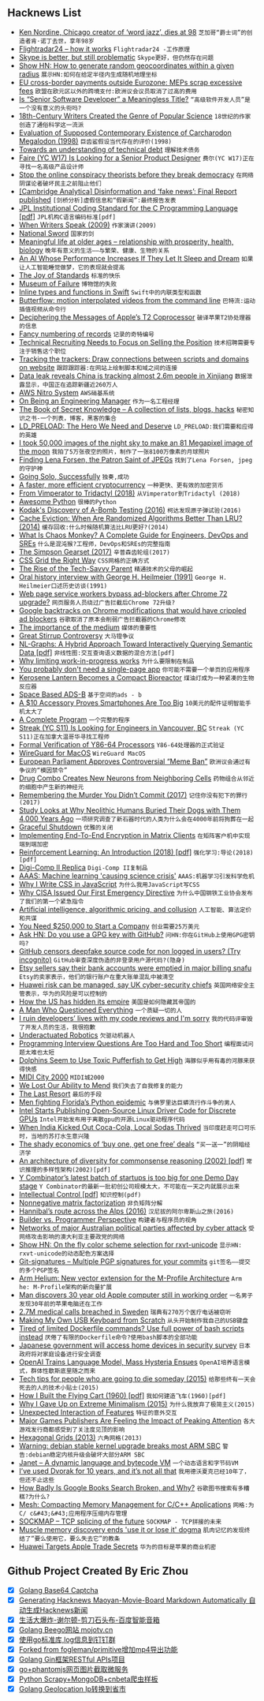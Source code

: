 ## Hacknews List


- [Ken Nordine, Chicago creator of ‘word jazz’, dies at 98](https://www.chicagotribune.com/entertainment/ct-ent-ken-nordine-dead-0217-story.html)  `芝加哥“爵士词”的创造者肯·诺丁去世，享年98岁`
- [Flightradar24 – how it works](https://habr.com/en/post/440596/)  `Flightradar24 -工作原理`
- [Skype is better, but still problematic](https://www.steverrobbins.com/articles/skype-still-leaks-contacts/)  `Skype更好，但仍然存在问题`
- [Show HN: How to generate random geocoordinates within a given radius](https://jordinl.com/posts/2019-02-15-how-to-generate-random-geocoordinates-within-given-radius)  `展示HN:如何在给定半径内生成随机地理坐标`
- [EU cross-border payments outside Eurozone: MEPs scrap excessive fees](http://www.europarl.europa.eu/news/en/press-room/20190207IPR25223/eu-cross-border-payments-outside-eurozone-meps-scrap-excessive-fees)  `欧盟在欧元区以外的跨境支付:欧洲议会议员取消了过高的费用`
- [Is “Senior Software Developer” a Meaningless Title?](https://www.eduardobautista.com/senior-software-developers/)  `“高级软件开发人员”是一个没有意义的头衔吗?`
- [18th-Century Writers Created the Genre of Popular Science](https://www.smithsonianmag.com/science-nature/18th-century-writers-created-genre-popular-science-enlightenment-180971481/)  `18世纪的作家创造了通俗科学这一流派`
- [Evaluation of Supposed Contemporary Existence of Carcharodon Megalodon (1998)](http://web.ncf.ca/bz050/megalodon.html)  `巨齿鲨假设当代存在的评价(1998)`
- [Towards an understanding of technical debt](https://kellanem.com/notes/towards-an-understanding-of-technical-debt)  `理解技术债务`
- [Faire (YC W17) Is Looking for a Senior Product Designer](https://boards.greenhouse.io/indigofair/jobs/4074505002?gh_jid=4074505002)  `费尔(YC W17)正在寻找一名高级产品设计师`
- [Stop the online conspiracy theorists before they break democracy](https://www.theguardian.com/commentisfree/2019/feb/18/online-conspiracy-theorists-democracy)  `在网络阴谋论者破坏民主之前阻止他们`
- [[Cambridge Analytica] Disinformation and ‘fake news’: Final Report published](https://www.parliament.uk/business/committees/committees-a-z/commons-select/digital-culture-media-and-sport-committee/news/fake-news-report-published-17-19/)  `[剑桥分析]虚假信息和“假新闻”:最终报告发表`
- [JPL Institutional Coding Standard for the C Programming Language [pdf]](https://lars-lab.jpl.nasa.gov/JPL_Coding_Standard_C.pdf)  `JPL机构C语言编码标准[pdf]`
- [When Writers Speak (2009)](https://www.nytimes.com/2009/09/27/books/review/Krystal-t.html)  `作家演讲(2009)`
- [National Sword](https://99percentinvisible.org/episode/national-sword/)  `国家的剑`
- [Meaningful life at older ages – relationship with prosperity, health, biology](https://www.pnas.org/content/116/4/1207)  `晚年有意义的生活——与繁荣、健康、生物的关系`
- [An AI Whose Performance Increases If They Let It Sleep and Dream](https://www.sciencealert.com/neural-networks-performance-increases-if-they-re-allowed-to-sleep-and-dream)  `如果让人工智能睡觉做梦，它的表现就会提高`
- [The Joy of Standards](https://www.nytimes.com/2019/02/16/opinion/sunday/standardization.html)  `标准的快乐`
- [Museum of Failure](http://museumoffailure.se/)  `博物馆的失败`
- [Inline types and functions in Swift](https://www.swiftbysundell.com/posts/inline-types-and-functions-in-swift)  `Swift中的内联类型和函数`
- [Butterflow: motion interpolated videos from the command line](https://github.com/dthpham/butterflow)  `巴特流:运动插值视频从命令行`
- [Deciphering the Messages of Apple’s T2 Coprocessor](https://duo.com/labs/research/apple-t2-xpc)  `破译苹果T2协处理器的信息`
- [Fancy numbering of records](https://www.datafix.com.au/BASHing/2019-02-17.html)  `记录的奇特编号`
- [Technical Recruiting Needs to Focus on Selling the Position](https://leerob.io/blog/technical-recruiting-is-broken/)  `技术招聘需要专注于销售这个职位`
- [Tracking the trackers: Draw connections between scripts and domains on website](https://medium.com/@woj_ciech/tracking-the-trackers-draw-connections-between-scripts-and-domains-on-website-360bc6a306df)  `跟踪跟踪器:在网站上绘制脚本和域之间的连接`
- [Data leak reveals China is tracking almost 2.6m people in Xinjiang](https://www.ft.com/content/9ed9362e-31f7-11e9-bb0c-42459962a812)  `数据泄露显示，中国正在追踪新疆近260万人`
- [AWS Nitro System](https://perspectives.mvdirona.com/2019/02/aws-nitro-system/)  `AWS硝基系统`
- [On Being an Engineering Manager](https://nickmchardy.com/2019/02/on-being-an-engineering-manager.html)  `作为一名工程经理`
- [The Book of Secret Knowledge – A collection of lists, blogs, hacks](https://github.com/trimstray/the-book-of-secret-knowledge)  `秘密知识之书-一个列表，博客，黑客的集合`
- [LD_PRELOAD: The Hero We Need and Deserve](https://blog.jessfraz.com/post/ld_preload/)  `LD_PRELOAD:我们需要和应得的英雄`
- [I took 50,000 images of the night sky to make an 81 Megapixel image of the moon](https://www.reddit.com/r/space/comments/arer0k/i_took_nearly_50000_images_of_the_night_sky_to/)  `我拍了5万张夜空的照片，制作了一张8100万像素的月球照片`
- [Finding Lena Forsen, the Patron Saint of JPEGs](https://www.wired.com/story/finding-lena-the-patron-saint-of-jpegs/)  `找到了Lena Forsen, jpeg的守护神`
- [Going Solo, Successfully](https://kev.inburke.com/kevin/going-solo-successfully)  `独奏,成功`
- [A faster, more efficient cryptocurrency](http://news.mit.edu/2019/vault-faster-more-efficient-cryptocurrency-0124)  `一种更快、更有效的加密货币`
- [From Vimperator to Tridactyl (2018)](https://nullprogram.com/blog/2018/09/20/)  `从Vimperator到Tridactyl (2018)`
- [Awesome Python](https://github.com/vinta/awesome-python)  `很棒的Python`
- [Kodak&#39;s Discovery of A-Bomb Testing (2016)](https://www.popularmechanics.com/science/energy/a21382/how-kodak-accidentally-discovered-radioactive-fallout/)  `柯达发现原子弹试验(2016)`
- [Cache Eviction: When Are Randomized Algorithms Better Than LRU? (2014)](http://danluu.com/2choices-eviction/)  `缓存回收:什么时候随机算法比LRU更好?(2014)`
- [What Is Chaos Monkey? A Complete Guide for Engineers, DevOps and SREs](https://www.gremlin.com/chaos-monkey/)  `什么是混沌猴?工程师，DevOps和SREs的完整指南`
- [The Simpson Gearset (2017)](https://ateupwithmotor.com/terms-technology-definitions/simpson-gearset/)  `辛普森齿轮组(2017)`
- [CSS Grid the Right Way](https://vgpena.github.io/using-css-grid-the-right-way/)  `CSS网格的正确方式`
- [The Rise of the Tech-Savvy Parent](https://thewalrus.ca/the-rise-of-the-tech-savvy-parent/)  `精通技术的父母的崛起`
- [Oral history interview with George H. Heilmeier (1991)](https://conservancy.umn.edu/handle/11299/107352)  `George H. Heilmeier口述历史访谈(1991)`
- [Web page service workers bypass ad-blockers after Chrome 72 upgrade?](https://twitter.com/jviide/status/1096947294920949760)  `网页服务人员绕过广告拦截后Chrome 72升级?`
- [Google backtracks on Chrome modifications that would have crippled ad blockers](https://www.zdnet.com/article/google-backtracks-on-chrome-modifications-that-would-have-crippled-ad-blockers/)  `谷歌取消了原本会削弱广告拦截器的Chrome修改`
- [The importance of the medium](https://robert.katzki.de/posts/the-importance-of-the-medium)  `媒体的重要性`
- [Great Stirrup Controversy](https://en.wikipedia.org/wiki/Great_Stirrup_Controversy)  `大马镫争议`
- [NL-Graphs: A Hybrid Approach Toward Interactively Querying Semantic Data [pdf]](http://2014.eswc-conferences.org/sites/default/files/papers/paper_211.pdf)  `非线性图:交互查询语义数据的混合方法[pdf]`
- [Why limiting work-in-progress works](https://lethain.com/limiting-wip/)  `为什么要限制在制品`
- [You probably don&#39;t need a single-page app](https://journal.plausible.io/you-probably-dont-need-a-single-page-app)  `你可能不需要一个单页的应用程序`
- [Kerosene Lantern Becomes a Compact Bioreactor](https://hackaday.com/2019/02/15/this-kerosene-lantern-becomes-a-compact-bioreactor/)  `煤油灯成为一种紧凑的生物反应器`
- [Space Based ADS-B](https://www.radarbox24.com/blog/space-based-ads-b)  `基于空间的ads - b`
- [A $10 Accessory Proves Smartphones Are Too Big](https://www.wsj.com/articles/a-10-accessory-proves-smartphones-are-too-big-11550412000)  `10美元的配件证明智能手机太大了`
- [A Complete Program](http://richardmavis.info/a-complete-program)  `一个完整的程序`
- [Streak (YC S11) Is Looking for Engineers in Vancouver, BC](https://www.streak.com/offices/vancouver)  `Streak (YC S11)正在加拿大温哥华寻找工程师`
- [Formal Verification of Y86-64 Processors](http://csappbook.blogspot.com/2018/10/formal-verification-of-y86-64-processors.html)  `Y86-64处理器的正式验证`
- [WireGuard for MacOS](https://lists.zx2c4.com/pipermail/wireguard/2019-February/003853.html)  `WireGuard MacOS`
- [European Parliament Approves Controversial “Meme Ban”](https://futurism.com/the-eu-agreed-on-the-final-text-of-a-meme-ban)  `欧洲议会通过有争议的“模因禁令”`
- [Drug Combo Creates New Neurons from Neighboring Cells](https://www.technologynetworks.com/neuroscience/news/drug-combo-creates-new-neurons-from-neighboring-cells-315118)  `药物组合从邻近的细胞中产生新的神经元`
- [Remembering the Murder You Didn’t Commit (2017)](https://www.newyorker.com/magazine/2017/06/19/remembering-the-murder-you-didnt-commit)  `记住你没有犯下的罪行(2017)`
- [Study Looks at Why Neolithic Humans Buried Their Dogs with Them 4,000 Years Ago](https://www.smithsonianmag.com/smart-news/people-buried-their-dogs-them-4000-years-ago-180971502/)  `一项研究调查了新石器时代的人类为什么会在4000年前将狗葬在一起`
- [Graceful Shutdown](http://250bpm.com/blog:146)  `优雅的关闭`
- [Implementing End-To-End Encryption in Matrix Clients](https://matrix.org/docs/guides/e2e_implementation.html)  `在矩阵客户机中实现端到端加密`
- [Reinforcement Learning: An Introduction (2018) [pdf]](http://incompleteideas.net/book/RLbook2018.pdf)  `强化学习:导论(2018)[pdf]`
- [Digi-Comp II Replica](https://www.instructables.com/id/Digi-Comp-II-Replica/)  `Digi-Comp II复制品`
- [AAAS: Machine learning &#39;causing science crisis&#39;](https://www.bbc.co.uk/news/science-environment-47267081)  `AAAS:机器学习引发科学危机`
- [Why I Write CSS in JavaScript](https://mxstbr.com/thoughts/css-in-js/)  `为什么我用JavaScript写CSS`
- [Why CISA Issued Our First Emergency Directive](https://cyber.dhs.gov/blog/#why-cisa-issued-our-first-emergency-directive)  `为什么中国钢铁工业协会发布了我们的第一个紧急指令`
- [Artificial intelligence, algorithmic pricing, and collusion](https://voxeu.org/article/artificial-intelligence-algorithmic-pricing-and-collusion)  `人工智能、算法定价和共谋`
- [You Need $250,000 to Start a Company](https://medium.com/@jproco/you-need-250-000-to-start-a-company-886298e8cf7e)  `创业需要25万美元`
- [Ask HN: Do you use a GPG key with GitHub?](item?id=19189880)  `问HN:你在GitHub上使用GPG密钥吗?`
- [GitHub censors deepfake source code for non logged in users? (Try incognito)](https://github.com/deepfakes/faceswap)  `GitHub审查深度伪造的非登录用户源代码?(隐身)`
- [Etsy sellers say their bank accounts were emptied in major billing snafu](https://boingboing.net/2019/02/17/etsy-sellers-say-their-bank-ac.html)  `Etsy的卖家表示，他们的银行账户在重大账单混乱中被清空`
- [Huawei risk can be managed, say UK cyber-security chiefs](https://www.bbc.co.uk/news/business-47274643)  `英国网络安全主管表示，华为的风险是可以控制的`
- [How the US has hidden its empire](https://www.theguardian.com/news/2019/feb/15/the-us-hidden-empire-overseas-territories-united-states-guam-puerto-rico-american-samoa)  `美国是如何隐藏其帝国的`
- [A Man Who Questioned Everything](https://www.nybooks.com/articles/2019/03/07/diderot-man-who-questioned-everything/)  `一个质疑一切的人`
- [I ruin developers’ lives with my code reviews and I&#39;m sorry](https://habr.com/en/post/440736/)  `我的代码评审毁了开发人员的生活，我很抱歉`
- [Underactuated Robotics](http://underactuated.csail.mit.edu/underactuated.html)  `欠驱动机器人`
- [Programming Interview Questions Are Too Hard and Too Short](https://triplebyte.com/blog/interview-questions-are-too-hard-and-too-short)  `编程面试问题太难也太短`
- [Dolphins Seem to Use Toxic Pufferfish to Get High](https://www.smithsonianmag.com/smart-news/dolphins-seem-to-use-toxic-pufferfish-to-get-high-180948219/)  `海豚似乎用有毒的河豚来获得快感`
- [MIDI City 2000](https://midicity-2000.glitch.me/)  `MIDI城2000`
- [We Lost Our Ability to Mend](https://dieworkwear.com/post/182126040434/how-we-lost-our-ability-to-mend)  `我们失去了自我修复的能力`
- [The Last Resort](https://longreads.com/2018/03/22/the-last-resort/)  `最后的手段`
- [Men fighting Florida’s Python epidemic](https://www.1843magazine.com/features/the-men-fighting-floridas-python-epidemic)  `与佛罗里达巨蟒流行作斗争的男人`
- [Intel Starts Publishing Open-Source Linux Driver Code for Discrete GPUs](https://www.phoronix.com/scan.php?page=news_item&amp;px=Intel-Memory-Regions-Local-Dev)  `Intel开始发布用于离散gpu的开源Linux驱动程序代码`
- [When India Kicked Out Coca-Cola, Local Sodas Thrived](https://www.atlasobscura.com/articles/what-is-thums-up)  `当印度赶走可口可乐时，当地的苏打水生意兴隆`
- [The shady economics of ‘buy one, get one free’ deals](https://thehustle.co/are-buy-one-get-one-free-deals-worth-it/)  `“买一送一”的阴暗经济学`
- [An architecture of diversity for commonsense reasoning (2002) [pdf]](http://www.jfsowa.com/ikl/McCarthy02.pdf)  `常识推理的多样性架构(2002)[pdf]`
- [Y Combinator’s latest batch of startups is too big for one Demo Day stage](https://techcrunch.com/2019/02/11/y-combinators-latest-batch-of-startups-is-too-big-for-one-demo-day-stage/)  `Y Combinator的最新一批初创公司规模太大，不可能在一天之内就展示出来`
- [Intellectual Control [pdf]](https://ieeexplore.ieee.org/stamp/stamp.jsp?tp=&amp;arnumber=8611447)  `知识控制(pdf)`
- [Nonnegative matrix factorization](https://blog.acolyer.org/2019/02/18/the-why-and-how-of-nonnegative-matrix-factorization/)  `非负矩阵分解`
- [Hannibal’s route across the Alps (2016)](https://www.theguardian.com/science/2016/apr/03/where-muck-hannibals-elephants-alps-italy-bill-mahaney-york-university-toronto)  `汉尼拔的阿尔卑斯山之旅(2016)`
- [Builder vs. Programmer Perspective](http://csapp.cs.cmu.edu/3e/perspective.html)  `构建者与程序员的视角`
- [Networks of major Australian political parties affected by cyber attack](https://www.theguardian.com/australia-news/live/2019/feb/18/morrison-shorten-coalition-labor-budget-politics-live)  `受网络攻击影响的澳大利亚主要政党的网络`
- [Show HN: On the fly color scheme selection for rxvt-unicode](https://gitlab.com/trobador/urxvt-theme)  `显示HN: rxvt-unicode的动态配色方案选择`
- [Git-signatures – Multiple PGP signatures for your commits](https://github.com/hashbang/git-signatures)  `git签名——提交的多个PGP签名`
- [Arm Helium: New vector extension for the M-Profile Architecture](https://community.arm.com/processors/b/blog/posts/arm-helium-the-new-vector-extension-for-arm-m-profile-architecture)  `Arm he: M-Profile架构的新向量扩展`
- [Man discovers 30 year old Apple computer still in working order](https://edition.cnn.com/2019/02/17/tech/30-year-old-apple-computer-work-trnd/index.html)  `一名男子发现30年前的苹果电脑还在工作`
- [2.7M medical calls breached in Sweden](https://mobile.twitter.com/mikko/status/1097510234220826624?s=21)  `瑞典有270万个医疗电话被窃听`
- [Making My Own USB Keyboard from Scratch](http://blakesmith.me/2019/01/16/making-my-own-usb-keyboard-from-scratch.html)  `从头开始制作我自己的USB键盘`
- [Tired of limited Dockerfile commands? Use full power of bash scripts instead](https://github.com/flexos-io/doc/wiki/deck_build)  `厌倦了有限的Dockerfile命令?使用bash脚本的全部功能`
- [Japanese government will access home devices in security survey](https://www3.nhk.or.jp/nhkworld/en/news/20190125_44/)  `日本政府将对家庭设备进行安全调查`
- [OpenAI Trains Language Model, Mass Hysteria Ensues](http://approximatelycorrect.com/2019/02/17/openai-trains-language-model-mass-hysteria-ensues/)  `OpenAI培养语言模式，群体性歇斯底里随之而来`
- [Tech tips for people who are going to die someday (2015)](https://medium.com/message/deathhacks-b767903b7c15)  `给那些终有一天会死去的人的技术小贴士(2015)`
- [How I Built the Flying Cart (1960) [pdf]](http://www.vintageprojects.com/go-kart/flying-hovercraft.pdf)  `我如何建造飞车(1960)[pdf]`
- [Why I Gave Up on Extreme Minimalism (2015)](http://www.janafadness.com/blog/no-extreme-minimalism/)  `为什么我放弃了极简主义(2015)`
- [Unexpected Interaction of Features](https://www.solipsys.co.uk/new/UnexpectedInteractionOfFeatures.html?sb17h)  `特征的意外交互`
- [Major Games Publishers Are Feeling the Impact of Peaking Attention](https://www.midiaresearch.com/blog/major-games-publishers-are-feeling-the-impact-of-peaking-attention/)  `各大游戏发行商都感受到了关注度见顶的影响`
- [Hexagonal Grids (2013)](https://www.redblobgames.com/grids/hexagons/)  `六角网格(2013)`
- [Warning: debian stable kernel upgrade breaks most ARM SBC](https://bugs.debian.org/cgi-bin/bugreport.cgi?bug=922478)  `警告:debian稳定内核升级会破坏大部分ARM SBC`
- [Janet – A dynamic language and bytecode VM](https://github.com/janet-lang/janet)  `一个动态语言和字节码VM`
- [I’ve used Dvorak for 10 years, and it’s not all that](https://www.theverge.com/2019/2/17/18223384/dvorak-qwerty-keyboard-layout-10-years-speed-ergonomics)  `我用德沃夏克已经10年了，但还不止这些`
- [How Badly Is Google Books Search Broken, and Why?](http://sappingattention.blogspot.com/2019/02/how-badly-is-google-books-search-broken.html)  `谷歌图书搜索有多糟糕?为什么?`
- [Mesh: Compacting Memory Management for C/C&#43;&#43; Applications](https://arxiv.org/abs/1902.04738)  `网格:为C/ c&#43;&#43;应用程序压缩内存管理`
- [SOCKMAP – TCP splicing of the future](https://blog.cloudflare.com/sockmap-tcp-splicing-of-the-future/)  `SOCKMAP - TCP拼接的未来`
- [Muscle memory discovery ends &#39;use it or lose it&#39; dogma](https://www.sciencedaily.com/releases/2019/01/190125084106.htm)  `肌肉记忆的发现终结了“要么使用它，要么失去它”的教条`
- [Huawei Targets Apple Trade Secrets](https://www.macrumors.com/2019/02/18/huaweis-efforts-to-steal-apple/)  `华为的目标是苹果的商业机密`

## Github Project Created By Eric Zhou

- [x] [Golang Base64 Captcha](https://github.com/mojocn/base64Captcha)
- [x] [Generating Hacknews Maoyan-Movie-Board Markdown Automatically 自动生成Hacknews新闻](https://github.com/dejavuzhou/md-genie)
- [x] [生活大爆炸-谢尔顿-剪刀石头布-百度智能音箱](https://github.com/mojocn/dueros-bang-game)
- [x] [Golang Beego网站 mojotv.cn](https://github.com/mojocn/www.mojotv.cn)
- [x] [使用go标准库,log信息到钉钉群](https://github.com/mojocn/dooger)
- [x] [Forked from fogleman/primitive增加mp4导出功能](https://github.com/mojocn/primitive)
- [x] [Golang Gin框架RESTful APIs项目](https://github.com/JJJJJJJerk/ezier-golang-web-api-framework)
- [x] [go+phantomjs网页图片截取微服务](https://github.com/mojocn/screen_shot)
- [x] [Python Scrapy+MongoDB+cnbeta爬虫样板](https://github.com/mojocn/scrapy_mongodb_boilerplate_cnbeta)
- [x] [Golang Geolocation Ip转换到省市](https://github.com/mojocn/ip2location)
